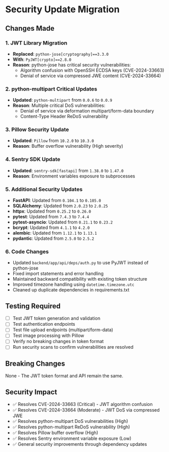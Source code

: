 # Security Update Migration

## Changes Made

### 1. JWT Library Migration
- **Replaced**: `python-jose[cryptography]==3.3.0`
- **With**: `PyJWT[crypto]==2.8.0`
- **Reason**: python-jose has critical security vulnerabilities:
  - Algorithm confusion with OpenSSH ECDSA keys (CVE-2024-33663)
  - Denial of service via compressed JWE content (CVE-2024-33664)

### 2. python-multipart Critical Updates
- **Updated**: `python-multipart` from `0.0.6` to `0.0.9`
- **Reason**: Multiple critical DoS vulnerabilities:
  - Denial of service via deformation multipart/form-data boundary
  - Content-Type Header ReDoS vulnerability

### 3. Pillow Security Update
- **Updated**: `Pillow` from `10.2.0` to `10.3.0`
- **Reason**: Buffer overflow vulnerability (High severity)

### 4. Sentry SDK Update
- **Updated**: `sentry-sdk[fastapi]` from `1.38.0` to `1.47.0`
- **Reason**: Environment variables exposure to subprocesses

### 5. Additional Security Updates
- **FastAPI**: Updated from `0.104.1` to `0.105.0`
- **SQLAlchemy**: Updated from `2.0.23` to `2.0.25`
- **httpx**: Updated from `0.25.2` to `0.26.0`
- **pytest**: Updated from `7.4.3` to `7.4.4`
- **pytest-asyncio**: Updated from `0.21.1` to `0.23.2`
- **bcrypt**: Updated from `4.1.1` to `4.2.0`
- **alembic**: Updated from `1.12.1` to `1.13.1`
- **pydantic**: Updated from `2.5.0` to `2.5.2`

### 6. Code Changes
- Updated `backend/app/api/deps/auth.py` to use PyJWT instead of python-jose
- Fixed import statements and error handling
- Maintained backward compatibility with existing token structure
- Improved timezone handling using `datetime.timezone.utc`
- Cleaned up duplicate dependencies in requirements.txt

## Testing Required
- [ ] Test JWT token generation and validation
- [ ] Test authentication endpoints
- [ ] Test file upload endpoints (multipart/form-data)
- [ ] Test image processing with Pillow
- [ ] Verify no breaking changes in token format
- [ ] Run security scans to confirm vulnerabilities are resolved

## Breaking Changes
None - The JWT token format and API remain the same.

## Security Impact
- ✅ Resolves CVE-2024-33663 (Critical) - JWT algorithm confusion
- ✅ Resolves CVE-2024-33664 (Moderate) - JWT DoS via compressed JWE
- ✅ Resolves python-multipart DoS vulnerabilities (High)
- ✅ Resolves python-multipart ReDoS vulnerability (High)
- ✅ Resolves Pillow buffer overflow (High)
- ✅ Resolves Sentry environment variable exposure (Low)
- ✅ General security improvements through dependency updates
